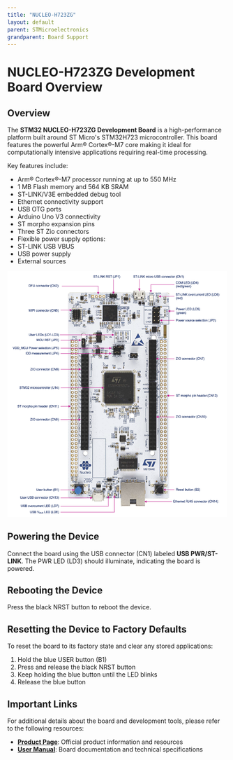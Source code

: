 ```yaml
---
title: "NUCLEO-H723ZG"
layout: default
parent: STMicroelectronics 
grandparent: Board Support
---
```


# NUCLEO-H723ZG Development Board Overview

## Overview
The **STM32 NUCLEO-H723ZG Development Board** is a high-performance platform built around ST Micro's STM32H723 microcontroller. This board features the powerful Arm® Cortex®-M7 core making it ideal for computationally intensive applications requiring real-time processing.

Key features include:
* Arm® Cortex®-M7 processor running at up to 550 MHz
* 1 MB Flash memory and 564 KB SRAM
* ST-LINK/V3E embedded debug tool
* Ethernet connectivity support
* USB OTG ports
* Arduino Uno V3 connectivity
* ST morpho expansion pins
* Three ST Zio connectors
* Flexible power supply options:
 * ST-LINK USB VBUS
 * USB power supply
 * External sources

![Board Layout](NUCLEO-H723ZG.png)

## Powering the Device
Connect the board using the USB connector (CN1) labeled **USB PWR/ST-LINK**. The PWR LED (LD3) should illuminate, indicating the board is powered.

## Rebooting the Device
Press the black NRST button to reboot the device.

## Resetting the Device to Factory Defaults
To reset the board to its factory state and clear any stored applications:
1. Hold the blue USER button (B1)
2. Press and release the black NRST button
3. Keep holding the blue button until the LED blinks
4. Release the blue button

## Important Links
For additional details about the board and development tools, please refer to the following resources:

* **[Product Page](https://www.st.com/en/evaluation-tools/nucleo-h723zg.html)**: Official product information and resources
* **[User Manual](https://www.st.com/resource/en/user_manual/um2407-stm32h7-nucleo144-boards-mb1364-stmicroelectronics.pdf)**: Board documentation and technical specifications
